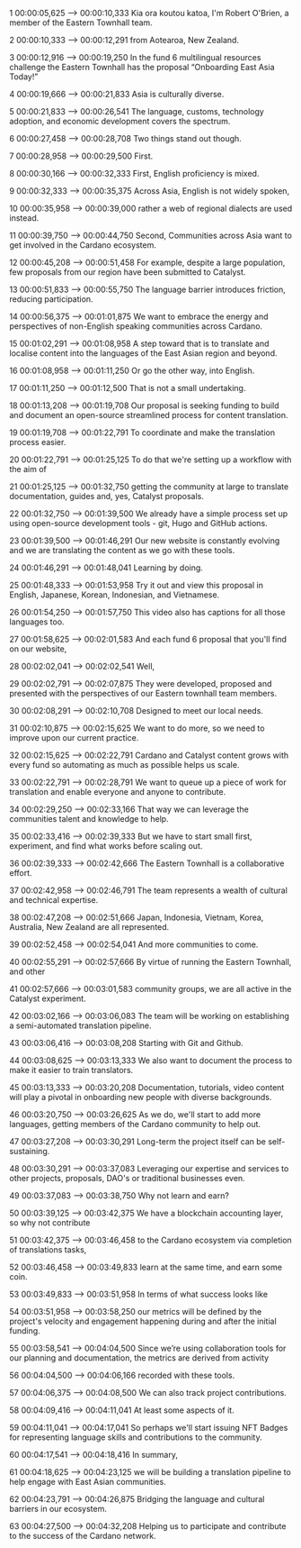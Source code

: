 1
00:00:05,625 --> 00:00:10,333
Kia ora koutou katoa, I'm Robert O'Brien, a member of the 
Eastern Townhall team. 

2
00:00:10,333 --> 00:00:12,291
from Aotearoa, New Zealand.

3
00:00:12,916 --> 00:00:19,250
In the fund 6 multilingual resources challenge the Eastern 
Townhall has the proposal “Onboarding East Asia Today!”

4
00:00:19,666 --> 00:00:21,833
Asia is culturally diverse. 

5
00:00:21,833 --> 00:00:26,541
The language, customs, technology adoption, and economic 
development covers the spectrum. 

6
00:00:27,458 --> 00:00:28,708
Two things stand out though.

7
00:00:28,958 --> 00:00:29,500
First.

8
00:00:30,166 --> 00:00:32,333
First, English proficiency is mixed. 

9
00:00:32,333 --> 00:00:35,375
Across Asia, English is not widely spoken, 

10
00:00:35,958 --> 00:00:39,000
rather a web of regional dialects are used instead.

11
00:00:39,750 --> 00:00:44,750
Second, Communities across Asia want to get involved in the 
Cardano ecosystem. 

12
00:00:45,208 --> 00:00:51,458
For example, despite a large population, few proposals from 
our region have been submitted to Catalyst.

13
00:00:51,833 --> 00:00:55,750
The language barrier introduces friction, reducing 
participation.

14
00:00:56,375 --> 00:01:01,875
We want to embrace the energy and perspectives of 
non-English speaking communities across Cardano.

15
00:01:02,291 --> 00:01:08,958
A step toward that is to translate and localise content into
 the languages of the East Asian region and beyond.

16
00:01:08,958 --> 00:01:11,250
Or go the other way, into English.

17
00:01:11,250 --> 00:01:12,500
That is not a small undertaking.

18
00:01:13,208 --> 00:01:19,708
Our proposal is seeking funding to build and document an 
open-source streamlined process for content translation.

19
00:01:19,708 --> 00:01:22,791
To coordinate and make the translation process easier.

20
00:01:22,791 --> 00:01:25,125
To do that we're setting up a workflow with the aim of

21
00:01:25,125 --> 00:01:32,750
getting the community at large to translate documentation, 
guides and, yes, Catalyst proposals.

22
00:01:32,750 --> 00:01:39,500
We already have a simple process set up using open-source 
development tools - git, Hugo and GitHub actions. 

23
00:01:39,500 --> 00:01:46,291
Our new website is constantly evolving and we are 
translating the content as we go with these tools. 

24
00:01:46,291 --> 00:01:48,041
Learning by doing.

25
00:01:48,333 --> 00:01:53,958
Try it out and view this proposal in English, Japanese, 
Korean, Indonesian, and Vietnamese.

26
00:01:54,250 --> 00:01:57,750
This video also has captions for all those languages too.

27
00:01:58,625 --> 00:02:01,583
And each fund 6 proposal that you'll find on our website, 

28
00:02:02,041 --> 00:02:02,541
Well,

29
00:02:02,791 --> 00:02:07,875
They were developed, proposed and presented with the 
perspectives of our Eastern townhall team members. 

30
00:02:08,291 --> 00:02:10,708
Designed to meet our local needs.

31
00:02:10,875 --> 00:02:15,625
We want to do more, so we need to improve upon our current 
practice.

32
00:02:15,625 --> 00:02:22,791
Cardano and Catalyst content grows with every fund so 
automating as much as possible helps us scale.

33
00:02:22,791 --> 00:02:28,791
We want to queue up a piece of work for translation and 
enable everyone and anyone to contribute.

34
00:02:29,250 --> 00:02:33,166
That way we can leverage the communities talent and 
knowledge to help.

35
00:02:33,416 --> 00:02:39,333
But we have to start small first, experiment, and find what 
works before scaling out.

36
00:02:39,333 --> 00:02:42,666
The Eastern Townhall is a collaborative effort. 

37
00:02:42,958 --> 00:02:46,791
The team represents a wealth of cultural and technical 
expertise. 

38
00:02:47,208 --> 00:02:51,666
Japan, Indonesia, Vietnam, Korea, Australia, New Zealand are
 all represented. 

39
00:02:52,458 --> 00:02:54,041
And more communities to come. 

40
00:02:55,291 --> 00:02:57,666
By virtue of running the Eastern Townhall, and other

41
00:02:57,666 --> 00:03:01,583
community groups, we are all active in the Catalyst 
experiment. 

42
00:03:02,166 --> 00:03:06,083
The team will be working on establishing a semi-automated 
translation pipeline.

43
00:03:06,416 --> 00:03:08,208
Starting with Git and Github. 

44
00:03:08,625 --> 00:03:13,333
We also want to document the process to make it easier to 
train translators. 

45
00:03:13,333 --> 00:03:20,208
Documentation, tutorials, video content will play a 
pivotal in onboarding new people with diverse backgrounds. 

46
00:03:20,750 --> 00:03:26,625
As we do, we'll start to add more languages, getting members
 of the Cardano community to help out.

47
00:03:27,208 --> 00:03:30,291
Long-term the project itself can be self-sustaining.

48
00:03:30,291 --> 00:03:37,083
Leveraging our expertise and services to other projects, 
proposals, DAO's or traditional businesses even. 

49
00:03:37,083 --> 00:03:38,750
Why not learn and earn?  

50
00:03:39,125 --> 00:03:42,375
We have a blockchain accounting layer, so why not contribute
 

51
00:03:42,375 --> 00:03:46,458
to the Cardano ecosystem via completion of translations 
tasks,

52
00:03:46,458 --> 00:03:49,833
 learn at the same time, and earn some coin.

53
00:03:49,833 --> 00:03:51,958
In terms of what success looks like

54
00:03:51,958 --> 00:03:58,250
our metrics will be defined by the project's velocity and 
engagement happening during and after the initial funding.

55
00:03:58,541 --> 00:04:04,500
Since we’re using collaboration tools for our planning and 
documentation, the metrics are derived from activity 

56
00:04:04,500 --> 00:04:06,166
recorded with these tools. 

57
00:04:06,375 --> 00:04:08,500
We can also track project contributions.

58
00:04:09,416 --> 00:04:11,041
At least some aspects of it.

59
00:04:11,041 --> 00:04:17,041
So perhaps we'll start issuing NFT Badges for representing 
language skills and contributions to the community. 

60
00:04:17,541 --> 00:04:18,416
In summary,

61
00:04:18,625 --> 00:04:23,125
we will be building a translation pipeline to help engage 
with East Asian communities. 

62
00:04:23,791 --> 00:04:26,875
Bridging the language and cultural barriers in our 
ecosystem.

63
00:04:27,500 --> 00:04:32,208
Helping us to participate and contribute to the success of 
the Cardano network.

